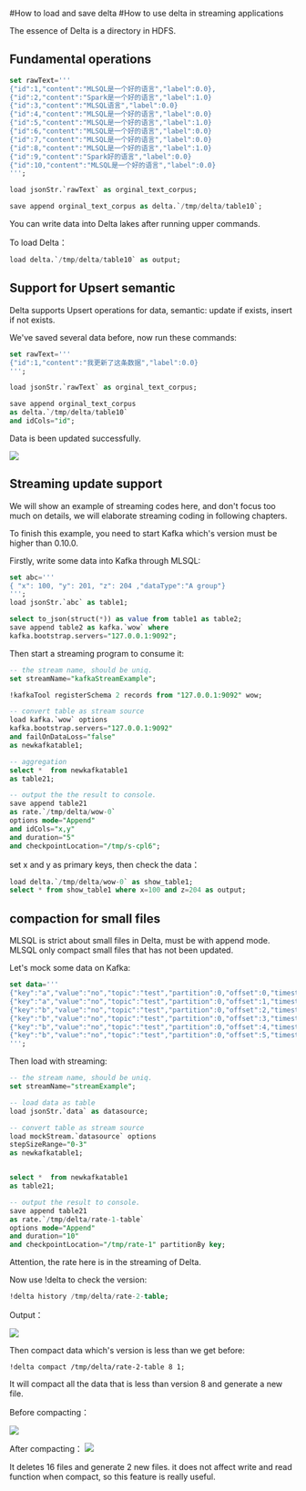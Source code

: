 #How to load and save delta
#How to use delta in streaming applications

The essence of Delta is a directory in HDFS.

## Fundamental operations

```sql
set rawText='''
{"id":1,"content":"MLSQL是一个好的语言","label":0.0},
{"id":2,"content":"Spark是一个好的语言","label":1.0}
{"id":3,"content":"MLSQL语言","label":0.0}
{"id":4,"content":"MLSQL是一个好的语言","label":0.0}
{"id":5,"content":"MLSQL是一个好的语言","label":1.0}
{"id":6,"content":"MLSQL是一个好的语言","label":0.0}
{"id":7,"content":"MLSQL是一个好的语言","label":0.0}
{"id":8,"content":"MLSQL是一个好的语言","label":1.0}
{"id":9,"content":"Spark好的语言","label":0.0}
{"id":10,"content":"MLSQL是一个好的语言","label":0.0}
''';

load jsonStr.`rawText` as orginal_text_corpus;

save append orginal_text_corpus as delta.`/tmp/delta/table10`;
```

You can write data into Delta lakes after running upper commands.

To load Delta：

```sql
load delta.`/tmp/delta/table10` as output;
```

## Support for Upsert semantic

Delta supports Upsert operations for data, semantic: update if exists, insert if not exists.

We've saved several data before, now run these commands:

```sql
set rawText='''
{"id":1,"content":"我更新了这条数据","label":0.0}
''';

load jsonStr.`rawText` as orginal_text_corpus;

save append orginal_text_corpus  
as delta.`/tmp/delta/table10` 
and idCols="id";
```

Data is been updated successfully.

![](http://docs.mlsql.tech/upload_images/WX20190819-192447.png)


## Streaming update support

We will show an example of streaming codes here, and don't focus too much on details, we will elaborate streaming coding in following chapters.

To finish this example, you need to start Kafka which's version must be higher than 0.10.0.

Firstly, write some data into Kafka through MLSQL:

```sql
set abc='''
{ "x": 100, "y": 201, "z": 204 ,"dataType":"A group"}
''';
load jsonStr.`abc` as table1;

select to_json(struct(*)) as value from table1 as table2;
save append table2 as kafka.`wow` where 
kafka.bootstrap.servers="127.0.0.1:9092";
```

Then start a streaming program to consume it:

```sql
-- the stream name, should be uniq.
set streamName="kafkaStreamExample";

!kafkaTool registerSchema 2 records from "127.0.0.1:9092" wow;

-- convert table as stream source
load kafka.`wow` options 
kafka.bootstrap.servers="127.0.0.1:9092"
and failOnDataLoss="false"
as newkafkatable1;

-- aggregation 
select *  from newkafkatable1
as table21;

-- output the the result to console.
save append table21  
as rate.`/tmp/delta/wow-0` 
options mode="Append"
and idCols="x,y"
and duration="5"
and checkpointLocation="/tmp/s-cpl6";
```

set x and y as primary keys, then check the data：

```sql
load delta.`/tmp/delta/wow-0` as show_table1;
select * from show_table1 where x=100 and z=204 as output;
```

## compaction for small files

MLSQL is strict about small files in Delta, must be with append mode. MLSQL only compact small files that has not been updated.

Let's mock some data on Kafka:

```sql
set data='''
{"key":"a","value":"no","topic":"test","partition":0,"offset":0,"timestamp":"2008-01-24 18:01:01.001","timestampType":0}
{"key":"a","value":"no","topic":"test","partition":0,"offset":1,"timestamp":"2008-01-24 18:01:01.002","timestampType":0}
{"key":"b","value":"no","topic":"test","partition":0,"offset":2,"timestamp":"2008-01-24 18:01:01.003","timestampType":0}
{"key":"b","value":"no","topic":"test","partition":0,"offset":3,"timestamp":"2008-01-24 18:01:01.003","timestampType":0}
{"key":"b","value":"no","topic":"test","partition":0,"offset":4,"timestamp":"2008-01-24 18:01:01.003","timestampType":0}
{"key":"b","value":"no","topic":"test","partition":0,"offset":5,"timestamp":"2008-01-24 18:01:01.003","timestampType":0}
''';
```

Then load with streaming:

```sql
-- the stream name, should be uniq.
set streamName="streamExample";

-- load data as table
load jsonStr.`data` as datasource;

-- convert table as stream source
load mockStream.`datasource` options 
stepSizeRange="0-3"
as newkafkatable1;


select *  from newkafkatable1 
as table21;

-- output the result to console.
save append table21  
as rate.`/tmp/delta/rate-1-table`
options mode="Append"
and duration="10"
and checkpointLocation="/tmp/rate-1" partitionBy key;
```
Attention, the rate here is in the streaming of Delta.

Now use !delta to check the version:

```sql
!delta history /tmp/delta/rate-2-table;
```

Output：

![](http://docs.mlsql.tech/upload_images/1063603-e43fba9ba7a22149.png)

Then compact data which's version is less than we get before:

```
!delta compact /tmp/delta/rate-2-table 8 1;
```
It will compact all the data that is less than version 8 and generate a new file.

Before compacting：

![](http://docs.mlsql.tech/upload_images/1063603-98a05bf000790a02.png)

After compacting：
![](http://docs.mlsql.tech/upload_images/1063603-ba9292b2146633f1.png)

It deletes 16 files and generate 2 new files. it does not affect write and read function when compact, so this feature is really useful.